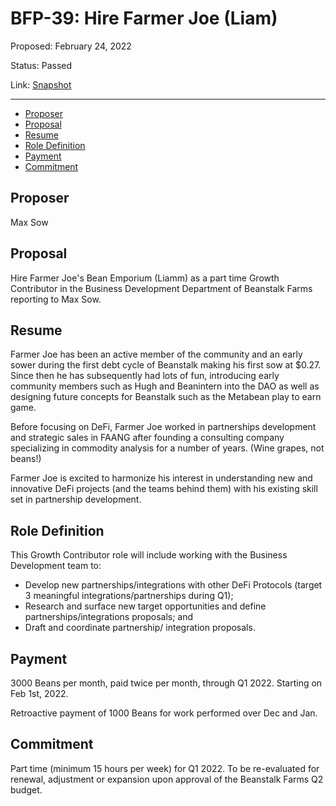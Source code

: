 # BFP-39: Hire Farmer Joe (Liam)

Proposed: February 24, 2022

Status: Passed

Link: [Snapshot](https://snapshot.org/#/beanstalkfarms.eth/proposal/0xd9e78b8a257b84dc485966ba112f9428690e5e725e70fcc714c4bdc035674bc3)

---

- [Proposer](#proposer)
- [Proposal](#proposal)
- [Resume](#resume)
- [Role Definition](#role-definition)
- [Payment](#payment)
- [Commitment](#commitment)

## Proposer

Max Sow

## Proposal

Hire Farmer Joe's Bean Emporium (Liamm) as a part time Growth Contributor in the Business Development Department of Beanstalk Farms reporting to Max Sow.

## Resume

Farmer Joe has been an active member of the community and an early sower during the first debt cycle of Beanstalk making his first sow at $0.27. Since then he has subsequently had lots of fun, introducing early community members such as Hugh and Beanintern into the DAO as well as designing future concepts for Beanstalk such as the Metabean play to earn game.

Before focusing on DeFi, Farmer Joe worked in partnerships development and strategic sales in FAANG after founding a consulting company specializing in commodity analysis for a number of years. (Wine grapes, not beans!)

Farmer Joe is excited to harmonize his interest in understanding new and innovative DeFi projects (and the teams behind them) with his existing skill set in partnership development.

## Role Definition

This Growth Contributor role will include working with the Business Development team to:

- Develop new partnerships/integrations with other DeFi Protocols (target 3 meaningful integrations/partnerships during Q1);
- Research and surface new target opportunities and define partnerships/integrations proposals; and
- Draft and coordinate partnership/ integration proposals.

## Payment

3000 Beans per month, paid twice per month, through Q1 2022. Starting on Feb 1st, 2022.

Retroactive payment of 1000 Beans for work performed over Dec and Jan.

## Commitment

Part time (minimum 15 hours per week) for Q1 2022. To be re-evaluated for renewal, adjustment or expansion upon approval of the Beanstalk Farms Q2 budget.
